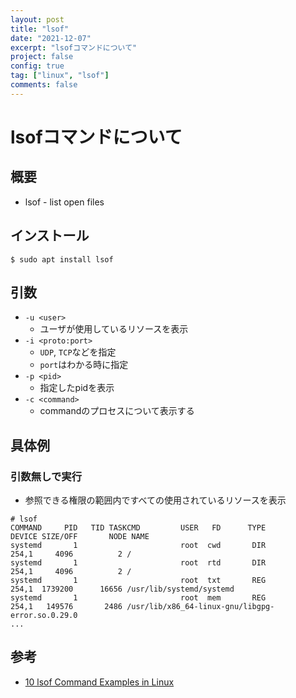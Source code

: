 ```yaml
---
layout: post
title: "lsof"
date: "2021-12-07"
excerpt: "lsofコマンドについて"
project: false
config: true
tag: ["linux", "lsof"]
comments: false
---
```


# lsofコマンドについて

## 概要
 - lsof - list open files

## インストール

```console
$ sudo apt install lsof
```

## 引数
 - `-u <user>`
   - ユーザが使用しているリソースを表示
 - `-i <proto:port>`
   - `UDP`, `TCP`などを指定
   - `port`はわかる時に指定
 - `-p <pid>`
   - 指定したpidを表示
 - `-c <command>`
   - commandのプロセスについて表示する

## 具体例

### 引数無しで実行
 - 参照できる権限の範囲内ですべての使用されているリソースを表示

```console
# lsof
COMMAND     PID   TID TASKCMD         USER   FD      TYPE             DEVICE SIZE/OFF       NODE NAME
systemd       1                       root  cwd       DIR              254,1     4096          2 /
systemd       1                       root  rtd       DIR              254,1     4096          2 /
systemd       1                       root  txt       REG              254,1  1739200      16656 /usr/lib/systemd/systemd
systemd       1                       root  mem       REG              254,1   149576       2486 /usr/lib/x86_64-linux-gnu/libgpg-error.so.0.29.0
...
```

## 参考
 - [10 lsof Command Examples in Linux](https://www.tecmint.com/10-lsof-command-examples-in-linux/)
